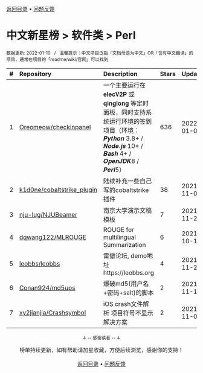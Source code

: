 <a href="https://gitee.com/GrowingGit/GitHub-Chinese-Top-Charts#github中文排行榜">返回目录</a> • <a href="/content/docs/feedback.md">问题反馈</a>

# 中文新星榜 > 软件类 > Perl
<sub>数据更新: 2022-01-10&nbsp;&nbsp;&nbsp;/&nbsp;&nbsp;&nbsp;温馨提示：中文项目泛指「文档母语为中文」OR「含有中文翻译」的项目，通常在项目的「readme/wiki/官网」可以找到</sub>

|#|Repository|Description|Stars|Updated|Created|
|:-|:-|:-|:-|:-|:-|
|1|[Oreomeow/checkinpanel](https://github.com/Oreomeow/checkinpanel)|一个主要运行在 𝐞𝐥𝐞𝐜𝐕𝟐𝐏 或 𝐪𝐢𝐧𝐠𝐥𝐨𝐧𝐠 等定时面板，同时支持系统运行环境的签到项目（环境：𝑷𝒚𝒕𝒉𝒐𝒏 3.8+ / 𝑵𝒐𝒅𝒆.𝒋𝒔 10+ / 𝑩𝒂𝒔𝒉 4+ / 𝑶𝒑𝒆𝒏𝑱𝑫𝑲8 / 𝑷𝒆𝒓𝒍5）|636|2022-01-07|2021-08-22|
|2|[k1d0ne/cobaltstrike_plugin](https://github.com/k1d0ne/cobaltstrike_plugin)|陆续补充一些自己写的cobaltstrike插件|38|2021-11-05|2021-10-20|
|3|[nju-lug/NJUBeamer](https://github.com/nju-lug/NJUBeamer)|南京大学演示文稿模板|7|2021-11-21|2021-11-21|
|4|[dqwang122/MLROUGE](https://github.com/dqwang122/MLROUGE)|ROUGE for multilingual Summarization|6|2021-10-11|2021-10-11|
|5|[leobbs/leobbs](https://github.com/leobbs/leobbs)|雷傲论坛, demo地址https://leobbs.org|4|2021-11-29|2021-04-26|
|6|[Conan924/md5ups](https://github.com/Conan924/md5ups)|爆破md5(用户名+密码+salt)的脚本|2|2021-11-15|2021-11-15|
|7|[xy2jianjia/Crashsymbol](https://github.com/xy2jianjia/Crashsymbol)|iOS crash文件解析 项目符号不显示解决方案|2|2021-11-02|2021-10-29|

<div align="center">
    <p><sub>↓ -- 感谢读者 -- ↓</sub></p>
    榜单持续更新，如有帮助请加星收藏，方便后续浏览，感谢你的支持！
</div>

<br/>

<div align="center"><a href="https://gitee.com/GrowingGit/GitHub-Chinese-Top-Charts#github中文排行榜">返回目录</a> • <a href="/content/docs/feedback.md">问题反馈</a></div>
